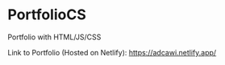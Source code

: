 # PortfolioCS
Portfolio with HTML/JS/CSS

Link to Portfolio (Hosted on Netlify): https://adcawi.netlify.app/
